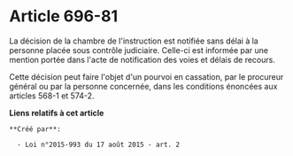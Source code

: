 # Article 696-81

La décision de la chambre de l'instruction est notifiée sans délai à la personne placée sous contrôle judiciaire. Celle-ci
est informée par une mention portée dans l'acte de notification des voies et délais de recours. 

Cette décision peut faire l'objet d'un pourvoi en cassation, par le procureur général ou par la personne concernée, dans les
conditions énoncées aux articles 568-1 et 574-2.

**Liens relatifs à cet article**

	**Créé par**:

	  - Loi n°2015-993 du 17 août 2015 - art. 2
